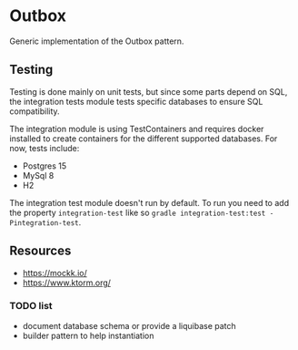 # Outbox

Generic implementation of the Outbox pattern.

## Testing

Testing is done mainly on unit tests, but since some parts depend on SQL, the integration tests module tests
specific databases to ensure SQL compatibility.

The integration module is using TestContainers and requires docker installed to create containers for the different 
supported databases. For now, tests include:
- Postgres 15
- MySql 8
- H2

The integration test module doesn't run by default. To run you need to add the property `integration-test` like so
`gradle integration-test:test -Pintegration-test`.

## Resources

- https://mockk.io/
- https://www.ktorm.org/

### TODO list

- document database schema or provide a liquibase patch
- builder pattern to help instantiation
